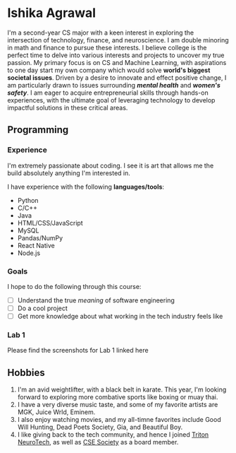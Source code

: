 # Ishika Agrawal
I'm a second-year CS major with a keen interest in exploring the intersection of technology, finance, and neuroscience. I am double minoring in math and finance to pursue these interests. I believe college is the perfect time to delve into various interests and projects to uncover my true passion.
My primary focus is on CS and Machine Learning, with aspirations to one day start my own company which would solve **world's biggest societal issues**. Driven by a desire to innovate and effect positive change, 
I am particularly drawn to issues surrounding **_mental health_** and **_women's safety_**. I am eager to acquire entrepreneurial skills through hands-on experiences, with the ultimate goal of leveraging technology to develop impactful solutions in these critical areas.

## Programming
### Experience
I'm extremely passionate about coding. I see it is art that allows me the build absolutely anything I'm interested in.

I have experience with the following **languages/tools**:
+ Python
+ C/C++
+ Java
+ HTML/CSS/JavaScript
+ MySQL
+ Pandas/NumPy
+ React Native
+ Node.js

### Goals
I hope to do the following through this course:
- [ ] Understand the true _meaning_ of software engineering
- [ ] Do a cool project
- [ ] Get more knowledge about what working in the tech industry feels like

### Lab 1
Please find the screenshots for Lab 1 linked here


## Hobbies
1. I'm an avid weightlifter, with a black belt in karate. This year, I'm looking forward to exploring more combative sports like boxing or muay thai.
2. I have a very diverse music taste, and some of my favorite artists are MGK, Juice Wrld, Eminem.
3. I also enjoy watching movies, and my all-timne favorites include Good Will Hunting, Dead Poets Society, Gia, and Beautiful Boy.
4. I like giving back to the tech community, and hence I joined [Triton NeuroTech](https://neurotech.ucsd.edu), as well as [CSE Society](https://csesucsd.com) as a board member.

